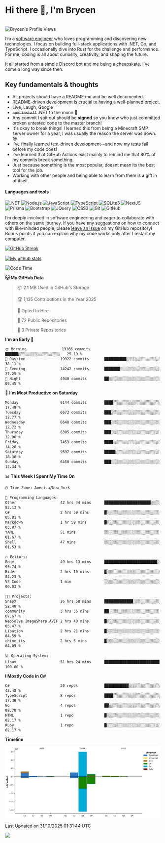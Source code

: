 # Hi there 👋, I'm Brycen

<br>
<img src="https://komarev.com/ghpvc/?username=BrycensRanch" alt="Brycen's Profile Views" />

I’m a [software engineer](https://en.wikipedia.org/wiki/Software_engineering) who loves programming and discovering new technologies. I focus on building full-stack applications with .NET, Go, and TypeScript. I occasionally dive into Rust for the challenge and performance. For me, coding is all about curiosity, creativity, and shaping the future.

It all started from a simple Discord bot and me being a cheapskate. I've come a long way since then.

## Key fundamentals & thoughts

- All projects should have a README.md and be well documented.
- README-driven development is crucial to having a well-planned project.
- Live, Laugh, Google
- ~~`npm install`~~ .NET to the moon 🚀
- Any commit I spit out should be **signed** so you know who just committed broken untested code to the master branch!
- It's okay to break things! I learned this from being a Minecraft SMP server owner for a year, I was usually the reason the server was down. 😎
- I've finally learned test-driven development—and now my tests fail before my code does!
- I've learned that GitHub Actions exist mainly to remind me that 80% of my commits break something.
- Just because something is the most popular, doesnt mean its the best tool for the job.
- Working with other people and being able to learn from them is a gift in of itself.


<h4>Languages and tools</h4>
<p>
  <img src="https://img.shields.io/badge/.NET-%23512BD4.svg?&style=for-the-badge&logo=dotnet&logoColor=white" alt=".NET" />
  <img src="https://img.shields.io/badge/node.js%20-%2343853D.svg?&style=for-the-badge&logo=node.js&logoColor=white" alt="Node.js" />
  <img src="https://img.shields.io/badge/javascript%20-%23323330.svg?&style=for-the-badge&logo=javascript&logoColor=%23F7DF1E" alt="JavaScript" />
  <img src="https://img.shields.io/badge/typescript%20-%23323330.svg?&style=for-the-badge&logo=typescript&logoColor=#3467eb" alt="TypeScript" />
  <img src="https://img.shields.io/badge/sqlite3%20-%23323330.svg?&style=for-the-badge&logo=sqlite&logoColor=#3467eb" alt="SQLite3" />
  <img src="https://img.shields.io/badge/Next.JS%20-%23323330.svg?&style=for-the-badge&logo=next.js&logoColor=#3467eb" alt="NextJS" />
  <img src="https://img.shields.io/badge/Prisma%20-%23323330.svg?&style=for-the-badge&logo=prisma&logoColor=#3467eb" alt="Prisma" />
  <img src="https://img.shields.io/badge/bootstrap%20-%23323330.svg?&style=for-the-badge&logo=bootstrap" alt="Bootstrap" />
  <img src="https://img.shields.io/badge/jquery%20-%23323330.svg?&style=for-the-badge&logo=jquery" alt="JQuery" />
  <img src="https://img.shields.io/badge/css3%20-%23323330.svg?&style=for-the-badge&logo=css3" alt="CSS3" />
  <img src="https://img.shields.io/badge/git%20-%23323330.svg?&style=for-the-badge&logo=git" alt="Git" />
  <img src="https://img.shields.io/badge/github%20-%23323330.svg?&style=for-the-badge&logo=github" alt="GitHub" />
</p>

I’m deeply involved in software engineering and eager to collaborate with others on the same journey. If you have any suggestions on how to connect with like-minded people, please [leave an issue](https://github.com/BrycensRanch/BrycensRanch/issues/new) on my GitHub repository! Bonus points if you can explain why my code works only after I restart my computer. 

<p><a href="https://git.io/streak-stats"><img src=https://github-readme-streak-stats-eight.vercel.app?user=BrycensRanch&amp;theme=dark&amp;hide_border=true&fire=EB5454&amp;ring=0CEB19" alt="GitHub Streak"></a></p>

<a href="https://github.com/anuraghazra/github-readme-stats">
  <img align="center" src="https://github-readme-stats.anuraghazra1.vercel.app/api?username=BrycensRanch&show_icons=true&line_height=27&include_all_commits=true" alt="My github stats" />
</a>

<!--START_SECTION:waka-->
![Code Time](http://img.shields.io/badge/Code%20Time-3%2C006%20hrs%2026%20mins-blue)

**🐱 My GitHub Data** 

> 📦 2.1 MB Used in GitHub's Storage 
 > 
> 🏆 1,135 Contributions in the Year 2025
 > 
> 💼 Opted to Hire
 > 
> 📜 72 Public Repositories 
 > 
> 🔑 3 Private Repositories 
 > 
**I'm an Early 🐤** 

```text
🌞 Morning                13166 commits       ██████░░░░░░░░░░░░░░░░░░░   25.19 % 
🌆 Daytime                19922 commits       ██████████░░░░░░░░░░░░░░░   38.11 % 
🌃 Evening                14242 commits       ███████░░░░░░░░░░░░░░░░░░   27.25 % 
🌙 Night                  4940 commits        ██░░░░░░░░░░░░░░░░░░░░░░░   09.45 % 
```
📅 **I'm Most Productive on Saturday** 

```text
Monday                   9144 commits        ████░░░░░░░░░░░░░░░░░░░░░   17.49 % 
Tuesday                  6673 commits        ███░░░░░░░░░░░░░░░░░░░░░░   12.77 % 
Wednesday                6648 commits        ███░░░░░░░░░░░░░░░░░░░░░░   12.72 % 
Thursday                 6305 commits        ███░░░░░░░░░░░░░░░░░░░░░░   12.06 % 
Friday                   7453 commits        ████░░░░░░░░░░░░░░░░░░░░░   14.26 % 
Saturday                 9597 commits        █████░░░░░░░░░░░░░░░░░░░░   18.36 % 
Sunday                   6450 commits        ███░░░░░░░░░░░░░░░░░░░░░░   12.34 % 
```


📊 **This Week I Spent My Time On** 

```text
🕑︎ Time Zone: America/New_York

💬 Programming Languages: 
Other                    42 hrs 44 mins      █████████████████████░░░░   83.13 % 
C#                       2 hrs 59 mins       █░░░░░░░░░░░░░░░░░░░░░░░░   05.81 % 
Markdown                 1 hr 59 mins        █░░░░░░░░░░░░░░░░░░░░░░░░   03.87 % 
YAML                     51 mins             ░░░░░░░░░░░░░░░░░░░░░░░░░   01.67 % 
Shell                    47 mins             ░░░░░░░░░░░░░░░░░░░░░░░░░   01.53 % 

🔥 Editors: 
Edge                     49 hrs 13 mins      ████████████████████████░   95.74 % 
Rider                    2 hrs 10 mins       █░░░░░░░░░░░░░░░░░░░░░░░░   04.23 % 
VS Code                  1 min               ░░░░░░░░░░░░░░░░░░░░░░░░░   00.03 % 

🐱‍💻 Projects: 
SnapX                    26 hrs 58 mins      █████████████░░░░░░░░░░░░   52.48 % 
community                3 hrs 56 mins       ██░░░░░░░░░░░░░░░░░░░░░░░   07.67 % 
NeoSolve.ImageSharp.AVIF 2 hrs 48 mins       █░░░░░░░░░░░░░░░░░░░░░░░░   05.47 % 
Libation                 2 hrs 21 mins       █░░░░░░░░░░░░░░░░░░░░░░░░   04.59 % 
chime_tts                2 hrs 5 mins        █░░░░░░░░░░░░░░░░░░░░░░░░   04.05 % 

💻 Operating System: 
Linux                    51 hrs 24 mins      █████████████████████████   100.00 % 
```

**I Mostly Code in C#** 

```text
C#                       20 repos            ███████████░░░░░░░░░░░░░░   43.48 % 
TypeScript               8 repos             ████░░░░░░░░░░░░░░░░░░░░░   17.39 % 
Go                       4 repos             ██░░░░░░░░░░░░░░░░░░░░░░░   08.70 % 
HTML                     1 repo              █░░░░░░░░░░░░░░░░░░░░░░░░   02.17 % 
Ruby                     1 repo              █░░░░░░░░░░░░░░░░░░░░░░░░   02.17 % 
```



**Timeline**

![Lines of Code chart](https://raw.githubusercontent.com/BrycensRanch/BrycensRanch/main/assets/bar_graph.png)


 Last Updated on 31/10/2025 01:31:44 UTC
<!--END_SECTION:waka-->

<img src="https://media1.tenor.com/m/lHB4puQoi8MAAAAC/eggnog-penguins-of-madagasgar.gif" />

<!--
**BrycensRanch/BrycensRanch** is a ✨ _special_ ✨ repository because its `README.md` (this file) appears on your GitHub profile.

Here are some ideas to get you started:

- 🔭 I’m currently working on ...
- 🌱 I’m currently learning ...
- 👯 I’m looking to collaborate on ...
- 🤔 I’m looking for help with ...
- 💬 Ask me about ...
- 📫 How to reach me: ...
- 😄 Pronouns: ...
- ⚡ Fun fact: ...
-->
